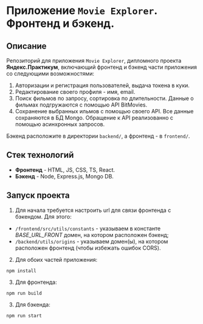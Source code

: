 # Приложение `Movie Explorer`. Фронтенд и бэкенд.

## Описание
Репозиторий для приложения `Movie Explorer`, дипломного проекта **Яндекс.Практикум**, включающий фронтенд и бэкенд части приложения со следующими возможностями: 
1. Авторизации и регистрация пользователей, выдача токена в куки.
2. Редактирование своего профиля - имя, email. 
3. Поиск фильмов по запросу, сортировка по длительности. Данные о фильмах подгружаются с помощью API BitMovies.
4. Сохранение выбранных ильмов с помощью своего API. 
Все данные сохраняются в БД Mongo. Обращение к API реализованно с помощью асинхронных запросов.

Бэкенд расположите в директории `backend/`, а фронтенд - в `frontend/`. 

## Стек технологий

* **Фронтенд** - HTML, JS, CSS, TS, React.
* **Бэкенд** - Node, Express.js, Mongo DB.
  
## Запуск проекта 

1. Для начала требуется настроить url для связи фронтенда с бэкендом.
Для этого:
* `/frontend/src/utils/constants` - указываем в константе *BASE_URL_FRONT* домен, на котором расположен бэкенд;
* `/backend/utils/origins` - указываем домен(ы), на котором расположен фронтенд (чтобы избежать ошибок CORS).

2. Для обоих частей приложения:
```
npm install
```

3. Для фронтенда:
```
npm run build
```

3. Для бэкенда:
```
npm run start
```
